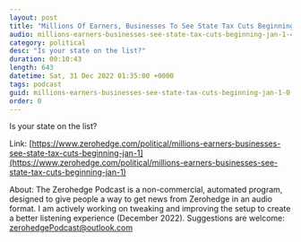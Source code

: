 ```yaml
---
layout: post
title: "Millions Of Earners, Businesses To See State Tax Cuts Beginning On Jan. 1"
audio: millions-earners-businesses-see-state-tax-cuts-beginning-jan-1-4
category: political
desc: "Is your state on the list?"
duration: 00:10:43
length: 643
datetime: Sat, 31 Dec 2022 01:35:00 +0000
tags: podcast
guid: millions-earners-businesses-see-state-tax-cuts-beginning-jan-1-0
order: 0
---
```

Is your state on the list?

Link: [https://www.zerohedge.com/political/millions-earners-businesses-see-state-tax-cuts-beginning-jan-1](https://www.zerohedge.com/political/millions-earners-businesses-see-state-tax-cuts-beginning-jan-1)

About: The Zerohedge Podcast is a non-commercial, automated program, designed to give people a way to get news from Zerohedge in an audio format.  I am actively working on tweaking and improving the setup to create a better listening experience (December 2022).  Suggestions are welcome: [zerohedgePodcast@outlook.com](mailto:zerohedgePodcast@outlook.com)